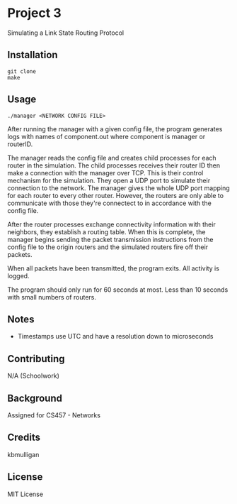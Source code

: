 # Project 3
Simulating a Link State Routing Protocol

## Installation
```
git clone
make
```

## Usage
`./manager <NETWORK CONFIG FILE>`

After running the manager with a given config file, the program generates logs with names of component.out where component is manager or routerID. 

The manager reads the config file and creates child processes for each router in the simulation. The child processes receives their router ID then make a connection with the manager over TCP. This is their control mechanism for the simulation. They open a UDP port to simulate their connection to the network. The manager gives the whole UDP port mapping for each router to every other router. However, the routers are only able to communicate with those they're connectect to in accordance with the config file.

After the router processes exchange connectivity information with their neighbors, they establish a routing table. When this is complete, the manager begins sending the packet transmission instructions from the config file to the origin routers and the simulated routers fire off their packets.

When all packets have been transmitted, the program exits. All activity is logged.

The program should only run for 60 seconds at most. Less than 10 seconds with small numbers of routers.

## Notes
- Timestamps use UTC and have a resolution down to microseconds

## Contributing
N/A (Schoolwork)

## Background
Assigned for CS457 - Networks

## Credits
kbmulligan

## License
MIT License
